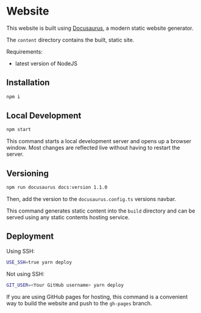 # Website

This website is built using [Docusaurus](https://docusaurus.io/), a modern static website generator.

The `content` directory contains the built, static site.

Requirements:
- latest version of NodeJS

## Installation

```bash
npm i
```

## Local Development

```bash
npm start
```

This command starts a local development server and opens up a browser window. Most changes are reflected live without having to restart the server.

## Versioning 

```bash
npm run docusaurus docs:version 1.1.0
```

Then, add the version to the `docusaurus.config.ts` versions navbar.

This command generates static content into the `build` directory and can be served using any static contents hosting service.

## Deployment

Using SSH:

```bash
USE_SSH=true yarn deploy
```

Not using SSH:

```bash
GIT_USER=<Your GitHub username> yarn deploy
```

If you are using GitHub pages for hosting, this command is a convenient way to build the website and push to the `gh-pages` branch.

